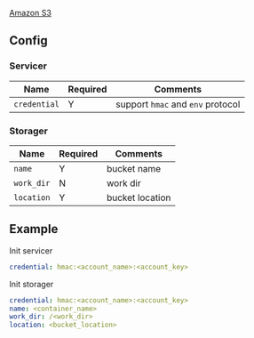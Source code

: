 [Amazon S3](https://aws.amazon.com/s3/)

## Config

### Servicer

| Name         | Required | Comments                          |
| ------------ | -------- | --------------------------------- |
| `credential` | Y        | support `hmac` and `env` protocol |

### Storager

| Name       | Required | Comments        |
| ---------- | -------- | --------------- |
| `name`     | Y        | bucket name     |
| `work_dir` | N        | work dir        |
| `location` | Y        | bucket location |

## Example

Init servicer

```yaml
credential: hmac:<account_name>:<account_key>
```

Init storager

```yaml
credential: hmac:<account_name>:<account_key>
name: <container_name>
work_dir: /<work_dir>
location: <bucket_location>
```
